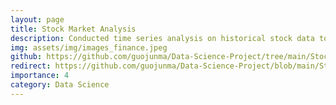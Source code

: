 ```yaml
---
layout: page
title: Stock Market Analysis
description: Conducted time series analysis on historical stock data to identify patterns and trends, and employed advanced neural network models to forecast future market prices. 
img: assets/img/images_finance.jpeg
github: https://github.com/guojunma/Data-Science-Project/tree/main/Stock%20Market%20Analysis
redirect: https://github.com/guojunma/Data-Science-Project/blob/main/Stock%20Market%20Analysis/Stock_Market_Analysis.ipynb
importance: 4
category: Data Science
---
```

